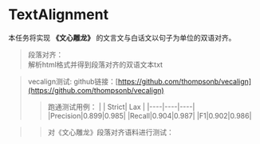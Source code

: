 # TextAlignment
本任务将实现 **《文心雕龙》**  的文言文与白话文以句子为单位的双语对齐。
> 段落对齐：  
> 解析html格式并得到段落对齐的双语文本txt  

> vecalign测试:
> github链接：[https://github.com/thompsonb/vecalign](https://github.com/thompsonb/vecalign)  
>> 跑通测试用例：
>> | | Strict| Lax |
>> |----|----|----|
>> |Precision|0.899|0.985|
>> |Recall|0.904|0.987|
>> |F1|0.902|0.986|  

>> 对《文心雕龙》段落对齐语料进行测试：  
